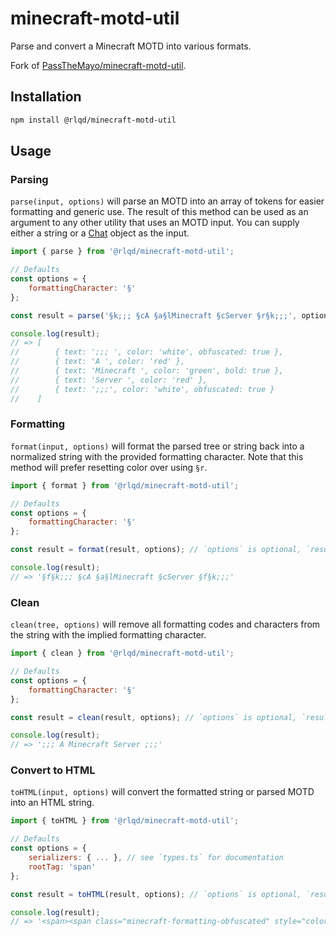 # minecraft-motd-util
Parse and convert a Minecraft MOTD into various formats.

Fork of [PassTheMayo/minecraft-motd-util](https://github.com/PassTheMayo/minecraft-motd-util).

## Installation

```bash
npm install @rlqd/minecraft-motd-util
```

## Usage

### Parsing
`parse(input, options)` will parse an MOTD into an array of tokens for easier formatting and generic use. The result of this method can be used as an argument to any other utility that uses an MOTD input. You can supply either a string or a [Chat](https://wiki.vg/Chat) object as the input.

```js
import { parse } from '@rlqd/minecraft-motd-util';

// Defaults
const options = {
    formattingCharacter: '§'
};

const result = parse('§k;;; §cA §a§lMinecraft §cServer §r§k;;;', options); // `options` is optional

console.log(result);
// => [
//        { text: ';;; ', color: 'white', obfuscated: true },
//        { text: 'A ', color: 'red' },
//        { text: 'Minecraft ', color: 'green', bold: true },
//        { text: 'Server ', color: 'red' },
//        { text: ';;;', color: 'white', obfuscated: true }
//    ]
```

### Formatting
`format(input, options)` will format the parsed tree or string back into a normalized string with the provided formatting character. Note that this method will prefer resetting color over using `§r`.

```js
import { format } from '@rlqd/minecraft-motd-util';

// Defaults
const options = {
    formattingCharacter: '§'
};

const result = format(result, options); // `options` is optional, `result` assumed from example above

console.log(result);
// => '§f§k;;; §cA §a§lMinecraft §cServer §f§k;;;'
```

### Clean
`clean(tree, options)` will remove all formatting codes and characters from the string with the implied formatting character.

```js
import { clean } from '@rlqd/minecraft-motd-util';

// Defaults
const options = {
    formattingCharacter: '§'
};

const result = clean(result, options); // `options` is optional, `result` assumed from example above

console.log(result);
// => ';;; A Minecraft Server ;;;'
```

### Convert to HTML
`toHTML(input, options)` will convert the formatted string or parsed MOTD into an HTML string.

```js
import { toHTML } from '@rlqd/minecraft-motd-util';

// Defaults
const options = {
    serializers: { ... }, // see `types.ts` for documentation
    rootTag: 'span'
};

const result = toHTML(result, options); // `options` is optional, `result` assumed from example above

console.log(result);
// => '<span><span class="minecraft-formatting-obfuscated" style="color: #FFFFFF;">;;; </span><span style="color: #FF5555;">A </span><span style="color: #55FF55; font-weight: bold;">Minecraft </span><span style="color: #FF5555;">Server </span><span class="minecraft-formatting-obfuscated" style="color: #FFFFFF;">;;;</span></span>'
```
